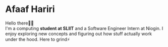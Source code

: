 # Afaaf Hariri

Hello there👋🏾\
I'm a computing **student at SLIIT** and a Software Engineer Intern at Niogin. I enjoy exploring new concepts and figuring out how stuff actually work under the hood. Here to grind⚡️
<!--
[![My Skills](https://skillicons.dev/icons?i=typescript,javascript,java,python,nodejs,spring,fastapi,react,next,mysql,postgresql,mongodb,gcp,aws,docker&theme=light)](https://skillicons.dev) 

<div align="left">
  <img src="https://github-readme-stats.vercel.app/api/top-langs?username=afaafhariri&locale=en&hide_title=false&layout=compact&card_width=320&langs_count=6&theme=swift&hide_border=false&order=2&custom_title=Hariri's%20Top%20Languages" height="150" alt="languages graph"  />
</div>
-->
